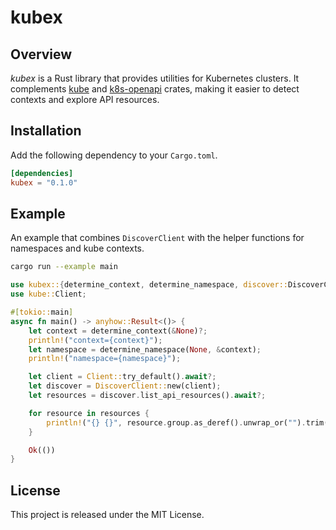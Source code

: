 # kubex

## Overview

*kubex* is a Rust library that provides utilities for Kubernetes clusters. It complements 
[kube](https://crates.io/crates/kube) and [k8s-openapi](https://crates.io/crates/k8s-openapi)
crates, making it easier to detect contexts and explore API resources.

## Installation

Add the following dependency to your `Cargo.toml`.

```toml
[dependencies]
kubex = "0.1.0"
```

## Example

An example that combines `DiscoverClient` with the helper functions for namespaces and kube contexts.

```bash
cargo run --example main
```

```rust
use kubex::{determine_context, determine_namespace, discover::DiscoverClient};
use kube::Client;

#[tokio::main]
async fn main() -> anyhow::Result<()> {
    let context = determine_context(&None)?;
    println!("context={context}");
    let namespace = determine_namespace(None, &context);
    println!("namespace={namespace}");

    let client = Client::try_default().await?;
    let discover = DiscoverClient::new(client);
    let resources = discover.list_api_resources().await?;

    for resource in resources {
        println!("{} {}", resource.group.as_deref().unwrap_or("").trim(), resource.name);
    }

    Ok(())
}
```

## License

This project is released under the MIT License.
